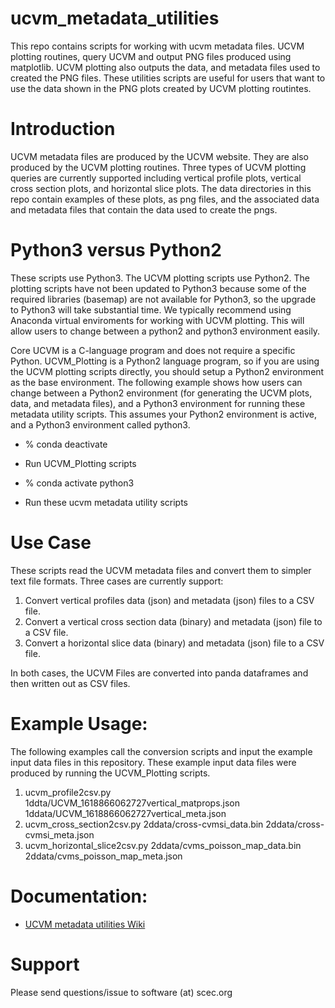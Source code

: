 # ucvm_metadata_utilities
This repo contains scripts for working with ucvm metadata files. UCVM plotting routines, query UCVM and output PNG files produced using matplotlib. UCVM plotting also outputs the data, and metadata files used to created the PNG files. These utilities scripts are useful for users that want to use the data shown in the PNG plots created by UCVM plotting routintes.

# Introduction
UCVM metadata files are produced by the UCVM website. They are also produced by the UCVM plotting routines. Three types of UCVM plotting queries are currently supported including vertical profile plots, vertical cross section plots, and horizontal slice plots. The data directories in this repo contain examples of these plots, as png files, and the associated data and metadata files that contain the data used to create the pngs. 

# Python3 versus Python2
These scripts use Python3. The UCVM plotting scripts use Python2. The plotting scripts have not been updated to Python3 because some of the required libraries (basemap) are not available for Python3, so the upgrade to Python3 will take substantial time. We typically recommend using Anaconda virtual enviroments for working with UCVM plotting. This will allow users to change between a python2 and python3 environment easily. 

Core UCVM is a C-language program and does not require a specific Python. UCVM_Plotting is a Python2 language program, so if you are using the UCVM plotting scripts directly, you should setup a Python2 environment as the base environment.
The following example shows how users can change between a Python2 environment (for generating the UCVM plots, data, and metadata files), and a Python3 environment for running these metadata utility scripts. This assumes your Python2 environment is active, and a Python3 environment called python3.

- % conda deactivate
- Run UCVM_Plotting scripts

- % conda activate python3
- Run these ucvm metadata utility scripts


# Use Case
These scripts read the UCVM metadata files and convert them to simpler text file formats. Three cases are currently support:

1. Convert vertical profiles data (json) and metadata (json) files to a CSV file.
2. Convert a vertical cross section data (binary) and metadata (json) file to a CSV file.
3. Convert a horizontal slice data (binary) and metadata (json) file to a CSV file.

In both cases, the UCVM Files are converted into panda dataframes and then written out as CSV files.

# Example Usage:
The following examples call the conversion scripts and input the example input data files in this repository. These example input data files were produced by running the UCVM_Plotting scripts.

1. ucvm_profile2csv.py 1ddta/UCVM_1618866062727vertical_matprops.json 1ddata/UCVM_1618866062727vertical_meta.json
2. ucvm_cross_section2csv.py 2ddata/cross-cvmsi_data.bin 2ddata/cross-cvmsi_meta.json
3. ucvm_horizontal_slice2csv.py 2ddata/cvms_poisson_map_data.bin 2ddata/cvms_poisson_map_meta.json

# Documentation:
- [UCVM metadata utilities Wiki](https://github.com/SCECcode/ucvm_metadata_utilities/wiki)

# Support
Please send questions/issue to software (at) scec.org
